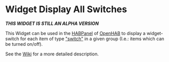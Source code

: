 # Widget Display All Switches

**_THIS WIDGET IS STILL AN ALPHA VERSION_**

This Widget can be used in the [HABPanel](https://www.openhab.org/docs/configuration/habpanel.html#designing-dashboard-interfaces-with-habpanel) of [OpenHAB](https://www.openhab.org) to display a widget-switch for each item of type ["switch"](https://www.openhab.org/docs/concepts/items.html#items) in a given group (I.e.: items which can be turned on/off).

See the [Wiki](https://github.com/vletroye/OpenHAB/wiki/Widget-Confirm-Switch) for a more detailed description.
